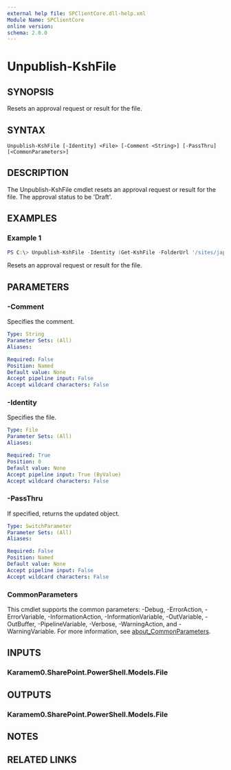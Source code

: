 ```yaml
---
external help file: SPClientCore.dll-help.xml
Module Name: SPClientCore
online version:
schema: 2.0.0
---
```


# Unpublish-KshFile

## SYNOPSIS
Resets an approval request or result for the file.

## SYNTAX

```
Unpublish-KshFile [-Identity] <File> [-Comment <String>] [-PassThru] [<CommonParameters>]
```

## DESCRIPTION
The Unpublish-KshFile cmdlet resets an approval request or result for the file. The approval status to be 'Draft'.

## EXAMPLES

### Example 1
```powershell
PS C:\> Unpublish-KshFile -Identity (Get-KshFile -FolderUrl '/sites/japan/hr/Shared%20Documents/README.txt')
```

Resets an approval request or result for the file.

## PARAMETERS

### -Comment
Specifies the comment.

```yaml
Type: String
Parameter Sets: (All)
Aliases:

Required: False
Position: Named
Default value: None
Accept pipeline input: False
Accept wildcard characters: False
```

### -Identity
Specifies the file.

```yaml
Type: File
Parameter Sets: (All)
Aliases:

Required: True
Position: 0
Default value: None
Accept pipeline input: True (ByValue)
Accept wildcard characters: False
```

### -PassThru
If specified, returns the updated object.

```yaml
Type: SwitchParameter
Parameter Sets: (All)
Aliases:

Required: False
Position: Named
Default value: None
Accept pipeline input: False
Accept wildcard characters: False
```

### CommonParameters
This cmdlet supports the common parameters: -Debug, -ErrorAction, -ErrorVariable, -InformationAction, -InformationVariable, -OutVariable, -OutBuffer, -PipelineVariable, -Verbose, -WarningAction, and -WarningVariable. For more information, see [about_CommonParameters](http://go.microsoft.com/fwlink/?LinkID=113216).

## INPUTS

### Karamem0.SharePoint.PowerShell.Models.File

## OUTPUTS

### Karamem0.SharePoint.PowerShell.Models.File

## NOTES

## RELATED LINKS
